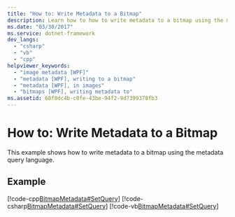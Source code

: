 ```yaml
---
title: "How to: Write Metadata to a Bitmap"
description: Learn how to how to write metadata to a bitmap using the metadata query language.
ms.date: "03/30/2017"
ms.service: dotnet-framework
dev_langs: 
  - "csharp"
  - "vb"
  - "cpp"
helpviewer_keywords: 
  - "image metadata [WPF]"
  - "metadata [WPF], writing to a bitmap"
  - "metadata [WPF], in images"
  - "bitmaps [WPF], writing metadata to"
ms.assetid: 68f0dc4b-c0fe-43be-94f2-9d7399378fb3
---
```

# How to: Write Metadata to a Bitmap

This example shows how to write metadata to a bitmap using the metadata query language.

## Example

[!code-cpp[BitmapMetadata#SetQuery](~/samples/snippets/cpp/VS_Snippets_Wpf/BitMapMetadata/CPP/BitmapMetadata.cpp#setquery)]
[!code-csharp[BitmapMetadata#SetQuery](~/samples/snippets/csharp/VS_Snippets_Wpf/BitMapMetadata/CSharp/BitmapMetadata.cs#setquery)]
[!code-vb[BitmapMetadata#SetQuery](~/samples/snippets/visualbasic/VS_Snippets_Wpf/BitMapMetadata/VB/BitmapMetadata.vb#setquery)]
